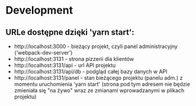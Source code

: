 # Development

## URLe dostępne dzięki 'yarn start':

- http://localhost:3000 - bieżący projekt, czyli panel administracyjny ('webpack-dev-server')
- http://localhost:3131 - strona pizzerii dla klientów
- http://localhost:3131/api - url API projektu
- http://localhost:3131/api/db - podgląd całej bazy danych w API
- http://localhost:3131/panel - stan bieżącego projektu (panelu adm.) z momentu uruchomienia 'yarn start' (strona pod tym adresem nie będzie zmieniała się "na żywo" wraz ze zmianami wprowadzanymi w plikach projektu)